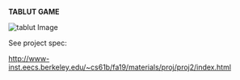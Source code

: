 **TABLUT GAME**

![tablut Image](https://github.com/somyam/CS61B/blob/master/Projects/Tablut/tablut1.jpg)


See project spec:

http://www-inst.eecs.berkeley.edu/~cs61b/fa19/materials/proj/proj2/index.html
